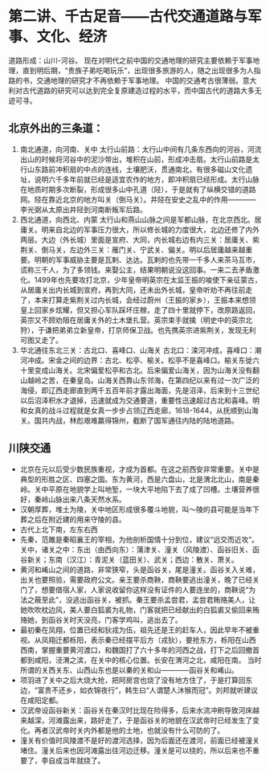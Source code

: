 # 第二讲、千古足音——古代交通道路与军事、文化、经济
道路形成：山川-河谷。
现在对明代之前中国的交通地理的研究主要依赖于军事地理，直到明后期，“贵族子弟吃喝玩乐”，出现很多旅游的人，随之出现很多为人指路的书，交通地理的研究才不再依赖于军事地理。
中国的交通考古很薄弱。意大利对古代道路的研究可以达到完全复原建造过程的水平，而中国古代的道路大多无迹可寻。
## 北京外出的三条道：
1. 南北通道，向河南、关中
    太行山前路：太行山中间有几条东西向的河谷，河流出山的时候将河谷中的泥沙带出，堆积在山前，形成冲击扇。太行山前路是太行山东路前冲积扇的中点的连线，土壤肥沃，贯通南北，有很多磁山文化遗址，说明六千多年前就已经是适宜农作的地方，即冲积扇已经形成。太行山脉在地质时期多次断裂，形成很多山中孔道（陉），于是就有了纵横交错的道路网。陉在靠近北京的地方叫关（倒马关）。井陉在安史之乱中的作用————李光弼从太原出井陉到河南断叛军后路。
2. 西北通道，向西北、内蒙
    太行山和燕山山脉之间是军都山脉，在北京西北。居庸关。明来自北边的军事压力很大，所以修长城的力度很大，北边还修了内外两层。大边（外长城）里面是宣府、大同，内长城右边有内三关：居庸关、紫荆关、倒马关，左边外三关：雁门关、宁武关、偏关。明以后居庸越来越重要。明朝的军事威胁主要是瓦剌、达达。瓦剌的也先带一千多人来茶马互市，谎称三千人，为了多领钱。来娶公主，结果明朝说没这回事。一来二去矛盾激化。1499年也先要攻打北京，少年皇帝明英宗在太监王振的唆使下亲征蒙古，从居庸关出内长城到宣府，再到大同，还未出外长城，皇帝听劝不再往前走了，本来打算走紫荆关过内长城，会经过蔚州（王振的家乡），王振本来想领皇上回家乡炫耀，但又担心军队踩坏庄稼，走了四十里就停下，改原路返回，英宗又不顾劝阻在居庸关外的土木堡扎营。英宗束手就擒（明史中的英宗北狩），于谦把弟弟立新皇帝，打京师保卫战。也先携英宗进紫荆关，发现无利可图又走了。
3. 华北通往东北三关：古北口、喜峰口、山海关
    古北口：滦河冲成，喜峰口：潮河冲成。宋金之间的边界：古北、松亭、榆关。松亭不是喜峰口。榆关东徙六十里变成山海关。北宋偏爱松亭和古北。后来偏爱山海关，因为山海关没有翻山越岭之苦，在秦皇岛。山海关西靠山东邻海，在第四纪以来有过一次广泛的海侵，即辽西走廊直到两千五百年前才露出海面，先是沼泽，后来到十三世纪以后沼泽积水才退掉，迅速就成为交通要道，重要性迅速超过古北和喜峰。明和女真的战斗过程就是女真一步步占领辽西走廊，1618-1644，从抚顺到山海关。国共内战，林彪艰难赢得锦州，截断了国军通往内陆的陆地道路。
## 川陕交通
- 北京在元以后受少数民族重视，才成为首都。在这之前西安非常重要。关中是典型的形胜之区、四塞之国。东为黄河，西是六盘山，北是渭北北山，南是秦岭。关中平原在地貌学上叫地堑，一块大平地陷下去了成了凹槽。土壤营养很好，秦岭山脉出来八条天然水系。
- 汉朝厚葬，堆土为陵，关中地区形成很多覆斗地貌，叫～陵的县可能是当年下葬之后在附近建的用来守陵的县。
- 古代上北下南，左东右西
- 先秦，范雎是秦昭襄王的宰相，为他剖析国情十分到位，建议“远交而近攻”。关中，诸关之中：东出（由西向东）：蒲津关、潼关（风陵渡）、函谷旧关、函谷新关；东南（汉江）：青泥关（蓝田关）、武关；西边：散关、萧关。
- 黄河和崤山之间的道路，非常狭窄，头是函谷关，尾是潼关。函谷关入关难，出关也要照验，需要政府公文。亲王要杀商鞅，商鞅要逃出潼关，晚了已经关门了，想要借宿人家，人家说收留你这样没有证件的人要连坐的，商鞅说“为法之蔽至此”，没逃出函谷关，被抓。秦王要杀孟尝君，孟尝君贿赂美人，让她吹吹枕边风，美人要白狐裘为礼物，门客就把已经献出的白狐裘又偷回来贿赂她，到函谷关时天没亮，门客学鸡叫，逃出去了。
- 最初秦在凤翔，位置已经和狄戎为伍，祖先还是王的赶车人，因此早年不被重视。从凤翔迁都栎阳，表示秦已经摆平后方（戎狄），要抢东方，栎阳在山西西南，掌握重要黄河渡口，和魏国打了六十多年的河西之战，打下之后回撤首都到咸阳，泾渭之滨，在关中的核心位置。长安在渭河之北，咸阳在南。
当时所谓的关西关东、山西山东也是以秦的关和山————函谷关和崤山。
- 项羽进了关中之后大烧大抢，把阿房宫也烧了没有地方住了，于是打算回东边，“富贵不还乡，如衣锦夜行”，韩生曰“人谓楚人沐猴而冠”。刘邦就听建议在咸阳定都。
- 汉武帝设函谷新关：函谷关在秦汉时比现在险得多，后来水流冲刷导致河床越来越深，河滩露出来，路好走了，于是函谷关的地貌在汉武帝时已经发生了变化。再者汉武帝时关内外都是他的土地，也就没有什么可防的了。
- 潼关有价值时风陵渡不是好的渡河选择，因为后面还在渡河，前面已经被潼关堵住。潼关后来也因河滩露出往河边迁移。潼关是可以绕的，所以后来也不重要了，李自成当年就绕了。